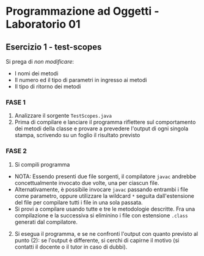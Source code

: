 # Programmazione ad Oggetti - Laboratorio 01
## Esercizio 1 - test-scopes

Si prega di *non modificare*:

* I nomi dei metodi
* Il numero ed il tipo di parametri in ingresso ai metodi
* Il tipo di ritorno dei metodi

### FASE 1

1. Analizzare il sorgente `TestScopes.java`
2. Prima di compilare e lanciare il programma riflettere sul comportamento dei metodi della classe e provare a prevedere l'output di ogni singola stampa,
scrivendo su un foglio il risultato previsto

### FASE 2

1. Si compili programma
  * NOTA: Essendo presenti due file sorgenti,
    il compilatore `javac` andrebbe concettualmente invocato due volte,
    una per ciascun file.
  * Alternativamente,
    è possibile invocare `javac` passando entrambi i file come parametro,
    oppure utilizzare la wildcard `*` seguita dall'estensione del file
    per compilare tutti i file in una sola passata.
  * Si provi a compilare usando tutte e tre le metodologie descritte.
    Fra una compilazione e la successiva si eliminino i file con estensione `.class` generati dal compilatore.
2. Si esegua il programma,
  e se ne confronti l'output con quanto previsto al punto (2):
  se l'output è differente, si cerchi di capirne il motivo
  (si contatti il docente o il tutor in caso di dubbi).
